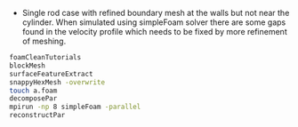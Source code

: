 * Single rod case with refined boundary mesh at the walls but not near the cylinder. When simulated using simpleFoam solver there are some gaps found in the velocity profile which needs to be fixed by more refinement of meshing.


```sh
foamCleanTutorials
blockMesh
surfaceFeatureExtract
snappyHexMesh -overwrite
touch a.foam
decomposePar
mpirun -np 8 simpleFoam -parallel
reconstructPar
```
